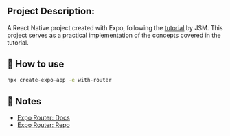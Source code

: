 ## Project Description:
A React Native project created with Expo, following the [tutorial](https://www.youtube.com/watch?v=mJ3bGvy0WAY) by JSM. This project serves as a practical implementation of the concepts covered in the tutorial.
## 🚀 How to use

```sh
npx create-expo-app -e with-router
```

## 📝 Notes

- [Expo Router: Docs](https://expo.github.io/router)
- [Expo Router: Repo](https://github.com/expo/router)
